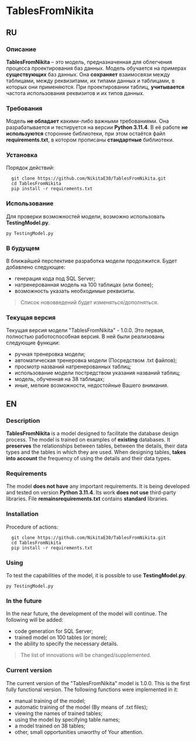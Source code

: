 # TablesFromNikita
## RU
### Описание
**TablesFromNikita** – это модель, предназначенная для облегчения процесса проектирования баз данных.
Модель обучается на примерах **существующих** баз данных. Она **сохраняет** взаимосвязи между таблицами, между
реквизитами, их типами данных и таблицами, в которых они применяются. При проектировании таблиц, **учитывается**
частота использования реквизитов и их типов данных.
### Требования
Модель **не обладает** какими-либо важными требованиями. Она разрабатывается и тестируется на версии **Python 3.11.4**.
В её работе **не используются** сторонние библиотеки, при этом остаётся файл **requirements.txt**, в котором
прописаны **стандартные** библиотеки.
### Установка
Порядок действий:
```
  git clone https://github.com/NikitaE30/TablesFromNikita.git
  cd TablesFromNikita
  pip install -r requirements.txt
```
### Использование
Для проверки возможностей модели, возможно использовать **TestingModel.py**. 
```
py TestingModel.py
```
### В будущем
В ближайшей перспективе разработка модели продолжится. Будет добавлено следующее:
- генерация кода под SQL Server;
- натренерованная модель на 100 таблицах (или более);
- возможность указать необходимые реквизиты.
> Список нововведений будет изменяться/дополняться.
### Текущая версия
Текущая версия модели "TablesFromNikita" - 1.0.0. Это первая, полностью работоспособная версия. В ней были реализованы 
следующие функции:
- ручная тренеровка модели;
- автоматическая тренеровка модели (Посредством .txt файлов);
- просмотр названий натренерованных таблиц;
- использование модели постредством указания названий таблиц;
- модель, обученная на 38 таблицах;
- иные, мелкие возможности, недостойные Вашего внимания.
## EN
### Description
**TablesFromNikita** is a model designed to facilitate the database design process.
The model is trained on examples of **existing** databases. It **preserves** the relationships between tables, between
the details, their data types and the tables in which they are used. When designing tables, **takes into account**
the frequency of using the details and their data types.
### Requirements
The model **does not have** any important requirements. It is being developed and tested on version **Python 3.11.4**.
Its work **does not use** third-party libraries. File **remainsrequirements.txt** contains **standard** libraries.
### Installation
Procedure of actions:
```
  git clone https://github.com/NikitaE30/TablesFromNikita.git
  cd TablesFromNikita
  pip install -r requirements.txt
```
### Using
To test the capabilities of the model, it is possible to use **TestingModel.py**.
```
py TestingModel.py
```
### In the future
In the near future, the development of the model will continue. The following will be added:
- code generation for SQL Server;
- trained model on 100 tables (or more);
- the ability to specify the necessary details.
> The list of innovations will be changed/supplemented.
### Current version
The current version of the "TablesFromNikita" model is 1.0.0. This is the first fully functional version. The following
functions were implemented in it:
- manual training of the model;
- automatic training of the model (By means of .txt files);
- viewing the names of trained tables;
- using the model by specifying table names;
- a model trained on 38 tables;
- other, small opportunities unworthy of Your attention.